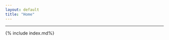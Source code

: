```yaml
---
layout: default
title: "Home"
---
```


---

{% include index.md%}

<!-- {% if site.show_excerpts %}
  {% include home.html %}
{% else %}
  {% include home.html %}
{% endif %} -->
